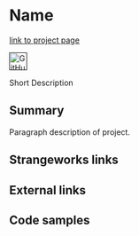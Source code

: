 # Name


[link to project page]()

[<img alt="GitHub Logomark" src="https://github.githubassets.com/images/modules/logos_page/GitHub-Mark.png" width="32">]()

Short Description

## Summary
Paragraph description of project.

## Strangeworks links


## External links


## Code samples